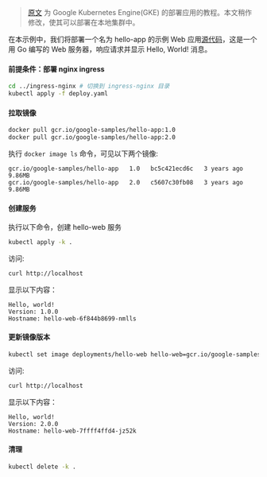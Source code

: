
> [原文](https://cloud.google.com/kubernetes-engine/docs/tutorials/hello-app) 为 Google Kubernetes Engine(GKE) 的部署应用的教程。本文稍作修改，使其可以部署在本地集群中。

在本示例中，我们将部署一个名为 hello-app 的示例 Web 应用[源代码](https://github.com/GoogleCloudPlatform/kubernetes-engine-samples/tree/master/hello-app)，这是一个用 Go 编写的 Web 服务器，响应请求并显示 Hello, World! 消息。

#### 前提条件：部署 nginx ingress

```bash
cd ../ingress-nginx # 切换到 ingress-nginx 目录
kubectl apply -f deploy.yaml
```

#### 拉取镜像

```bash
docker pull gcr.io/google-samples/hello-app:1.0
docker pull gcr.io/google-samples/hello-app:2.0
```

执行 `docker image ls` 命令，可见以下两个镜像: 

```
gcr.io/google-samples/hello-app   1.0   bc5c421ecd6c   3 years ago     9.86MB
gcr.io/google-samples/hello-app   2.0   c5607c30fb08   3 years ago     9.86MB
```


#### 创建服务

执行以下命令，创建 hello-web 服务

```bash
kubectl apply -k .
```

访问:

```bash
curl http://localhost
```

显示以下内容：

```
Hello, world!
Version: 1.0.0
Hostname: hello-web-6f844b8699-nmlls
```

#### 更新镜像版本
```bash
kubectl set image deployments/hello-web hello-web=gcr.io/google-samples/hello-app:2.0
```

访问:

```bash
curl http://localhost
```

显示以下内容：

```
Hello, world!
Version: 2.0.0
Hostname: hello-web-7ffff4ffd4-jz52k
```

#### 清理

```bash
kubectl delete -k .
```

